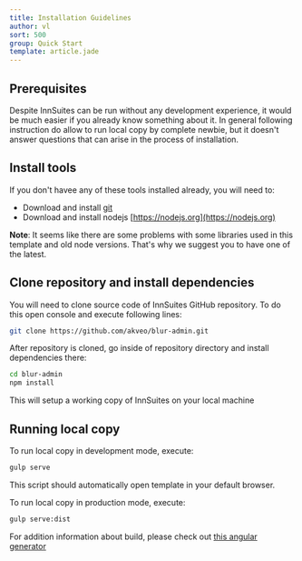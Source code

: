 ```yaml
---
title: Installation Guidelines
author: vl
sort: 500
group: Quick Start
template: article.jade
---
```


## Prerequisites

Despite InnSuites can be run without any development experience, it would be much easier if you already know something about it. In general following instruction do allow to run local copy by complete newbie, but it doesn't answer questions that can arise in the process of installation.

## Install tools

If you don't havee any of these tools installed already, you will need to:
* Download and install [git](https://git-scm.com/)
* Download and install nodejs [https://nodejs.org](https://nodejs.org)

**Note**: It seems like there are some problems with some libraries used in this template and old node versions. That's why we suggest you to have one of the latest.

## Clone repository and install dependencies

You will need to clone source code of InnSuites GitHub repository. To do this open console and execute following lines:
```bash
git clone https://github.com/akveo/blur-admin.git
```
After repository is cloned, go inside of repository directory and install dependencies there:
```bash
cd blur-admin
npm install
```
This will setup a working copy of InnSuites on your local machine

## Running local copy

To run local copy in development mode, execute:
```bash
gulp serve
```
This script should automatically open template in your default browser.

To run local copy in production mode, execute:
```bash
gulp serve:dist
```
For addition information about build, please check out [this angular generator](https://github.com/Swiip/generator-gulp-angular)
